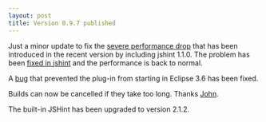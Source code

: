 ```yaml
---
layout: post
title: Version 0.9.7 published
---
```


Just a minor update to fix the
[severe performance drop](https://github.com/eclipsesource/jshint-eclipse/issues/43)
that has been introduced in the recent version by including jshint 1.1.0.
The problem has been [fixed in jshint](https://github.com/jshint/jshint/issues/958)
and the performance is back to normal.

A [bug](https://github.com/eclipsesource/jshint-eclipse/pull/30) that prevented
the plug-in from starting in Eclipse 3.6  has been fixed.

Builds can now be cancelled if they take too long.
Thanks [John](https://github.com/eclipsesource/jshint-eclipse/pull/35).

The built-in JSHint has been upgraded to version 2.1.2.
